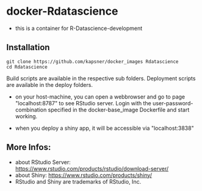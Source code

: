 # docker-Rdatascience

- this is a container for R-Datascience-development  

## Installation

```
git clone https://github.com/kapsner/docker_images Rdatascience
cd Rdatascience
```

Build scripts are available in the respective sub folders. 
Deployment scripts are available in the deploy folders. 

- on your host-machine, you can open a webbrowser and go to page "localhost:8787" to see RStudio server. Login with the user-password-combination specified in the docker-base_image Dockerfile and start working.  

- when you deploy a shiny app, it will be accessible via "localhost:3838"

## More Infos:
- about RStudio Server: https://www.rstudio.com/products/rstudio/download-server/  
- about Shiny: https://www.rstudio.com/products/shiny/  
- RStudio and Shiny are trademarks of RStudio, Inc.  